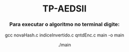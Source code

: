 <div align="center">
  <h1>TP-AEDSII</h1>
  <h3>Para executar o algoritmo no terminal digite: </h3>
  <p>gcc novaHash.c indiceInvertido.c qntdEnc.c main -o main </p>
  <p>./main</p>
</div>
